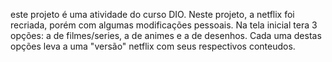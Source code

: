 este projeto é uma atividade do curso  DIO.
Neste projeto, a netflix foi recriada, porém com algumas modificações pessoais.
Na tela inicial tera 3 opções: a de filmes/series, a de animes e a de desenhos.
Cada uma destas opções leva a uma "versão" netflix com seus respectivos conteudos.

